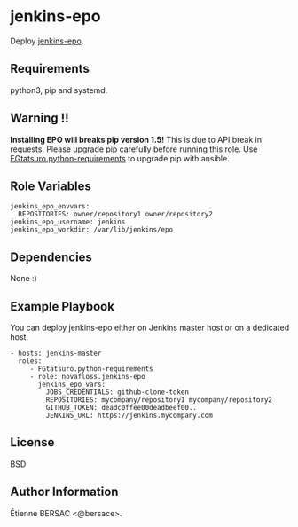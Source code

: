 jenkins-epo
===========

Deploy [jenkins-epo](https://github.com/novafloss/jenkins-epo).


Requirements
------------

python3, pip and systemd.


Warning :bangbang:
------------------

**Installing EPO will breaks pip version 1.5!** This is due to API break in
requests. Please upgrade pip carefully before running this role. Use
[FGtatsuro.python-requirements](https://galaxy.ansible.com/FGtatsuro/python-requirements/)
to upgrade pip with ansible.


Role Variables
--------------

    jenkins_epo_envvars:
      REPOSITORIES: owner/repository1 owner/repository2
    jenkins_epo_username: jenkins
    jenkins_epo_workdir: /var/lib/jenkins/epo


Dependencies
------------

None :)


Example Playbook
----------------

You can deploy jenkins-epo either on Jenkins master host or on a dedicated
host.

    - hosts: jenkins-master
      roles:
         - FGtatsuro.python-requirements
         - role: novafloss.jenkins-epo
           jenkins_epo_vars:
             JOBS_CREDENTIALS: github-clone-token
             REPOSITORIES: mycompany/repository1 mycompany/repository2
             GITHUB_TOKEN: deadc0ffee00deadbeef00..
             JENKINS_URL: https://jenkins.mycompany.com


License
-------

BSD


Author Information
------------------

Étienne BERSAC <@bersace>.
